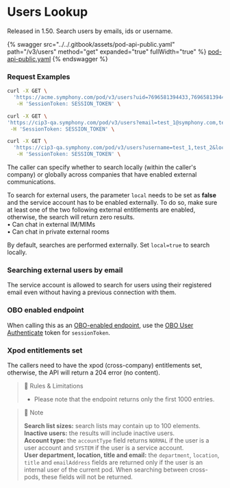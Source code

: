 # Users Lookup

Released in 1.50. Search users by emails, ids or username.

{% swagger src="../../.gitbook/assets/pod-api-public.yaml" path="/v3/users" method="get" expanded="true" fullWidth="true" %}
[pod-api-public.yaml](../../.gitbook/assets/pod-api-public.yaml)
{% endswagger %}

### Request Examples

```bash
curl -X GET \
  'https://acme.symphony.com/pod/v3/users?uid=7696581394433,7696581394434&local=true' \
   -H 'SessionToken: SESSION_TOKEN' \
```

```bash
curl -X GET \
'https://cip3-qa.symphony.com/pod/v3/users?email=test_1@symphony.com,test_2@symphony.com&local=true' \
 -H 'SessionToken: SESSION_TOKEN' \
```

```bash
curl -X GET \
  'https://cip3-qa.symphony.com/pod/v3/users?username=test_1,test_2&local=true' \
   -H 'SessionToken: SESSION_TOKEN' \
```

The caller can specify whether to search locally (within the caller's company) or globally across companies that have enabled external communications.

To search for external users, the parameter `local` needs to be set as **false** and the service account has to be enabled externally. To do so, make sure at least one of the two following external entitlements are enabled, otherwise, the search will return zero results.\
• Can chat in external IM/MIMs\
• Can chat in private external rooms

By default, searches are performed externally. Set `local=true` to search locally.

### Searching external users by email

The service account is allowed to search for users using their registered email even without having a previous connection with them.

### OBO enabled endpoint

When calling this as an [OBO-enabled endpoint](../apps-on-behalf-of-obo/obo-enabled-endpoints.md#api-endpoints-enabled-for-obo), use the [OBO User Authenticate](../apps-on-behalf-of-obo/obo-rsa-user-authentication-by-user-id.md) token for `sessionToken`.

### Xpod entitlements set

The callers need to have the xpod (cross-company) entitlements set, otherwise, the API will return a 204 error (no content).

> 🚧 Rules & Limitations
>
> * Please note that the endpoint returns only the first 1000 entries.

> 📘 Note
>
> **Search list sizes:** search lists may contain up to 100 elements.\
> **Inactive users:** the results will include inactive users.\
> **Account type:** the `accountType` field returns `NORMAL` if the user is a user account and `SYSTEM` if the user is a service account.\
> **User department, location, title and email:** the `department`, `location`, `title` and `emailAddress` fields are returned only if the user is an internal user of the current pod. When searching between cross-pods, these fields will not be returned.
